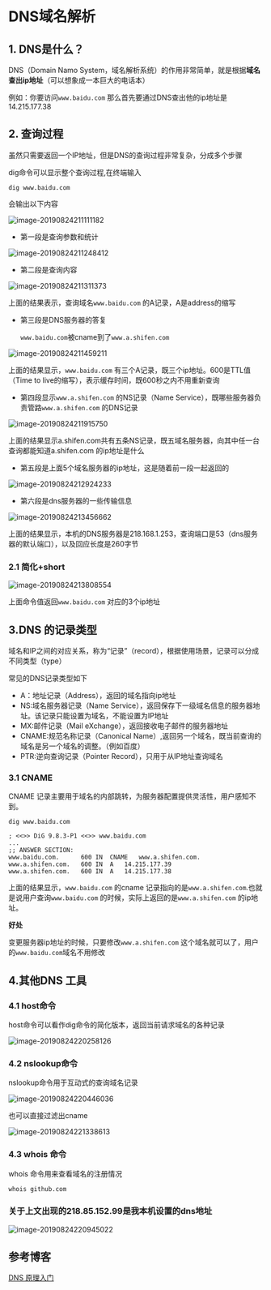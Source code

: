 # DNS域名解析

## 1. DNS是什么？

DNS（Domain Namo System，域名解析系统）的作用非常简单，就是根据**域名查出ip地址**（可以想象成一本巨大的电话本）

例如：你要访问`www.baidu.com` 那么首先要通过DNS查出他的ip地址是14.215.177.38

## 2. 查询过程

虽然只需要返回一个IP地址，但是DNS的查询过程非常复杂，分成多个步骤

dig命令可以显示整个查询过程,在终端输入

```
dig www.baidu.com
```

会输出以下内容

![image-20190824211111182](https://abelsun-1256449468.cos.ap-beijing.myqcloud.com/image/image-20190824211111182.png)

- 第一段是查询参数和统计

![image-20190824211248412](https://abelsun-1256449468.cos.ap-beijing.myqcloud.com/image/image-20190824211248412.png)

- 第二段是查询内容

![image-20190824211311373](https://abelsun-1256449468.cos.ap-beijing.myqcloud.com/image/image-20190824211311373.png)

上面的结果表示，查询域名`www.baidu.com` 的A记录，A是address的缩写

- 第三段是DNS服务器的答复

  `www.baidu.com`被cname到了`www.a.shifen.com`

![image-20190824211459211](https://abelsun-1256449468.cos.ap-beijing.myqcloud.com/image/image-20190824211459211.png)

上面的结果显示，`www.baidu.com` 有三个A记录，既三个ip地址。600是TTL值（Time to live的缩写），表示缓存时间，既600秒之内不用重新查询

- 第四段显示`www.a.shifen.com` 的NS记录（Name Service），既哪些服务器负责管路`www.a.shifen.com` 的DNS记录

![image-20190824211915750](https://abelsun-1256449468.cos.ap-beijing.myqcloud.com/image/image-20190824211915750.png)

上面的结果显示a.shifen.com共有五条NS记录，既五域名服务器，向其中任一台查询都能知道a.shifen.com 的ip地址是什么

- 第五段是上面5个域名服务器的ip地址，这是随着前一段一起返回的

![image-20190824212924233](https://abelsun-1256449468.cos.ap-beijing.myqcloud.com/image/image-20190824212924233.png)

- 第六段是dns服务器的一些传输信息

![image-20190824213456662](https://abelsun-1256449468.cos.ap-beijing.myqcloud.com/image/image-20190824213456662.png)

上面的结果显示，本机的DNS服务器是218.168.1.253，查询端口是53（dns服务器的默认端口），以及回应长度是260字节

### 2.1 简化+short

![image-20190824213808554](https://abelsun-1256449468.cos.ap-beijing.myqcloud.com/image/image-20190824213808554.png)

上面命令值返回`www.baidu.com` 对应的3个ip地址



## 3.DNS 的记录类型

域名和IP之间的对应关系，称为“记录”（record），根据使用场景，记录可以分成不同类型（type）

常见的DNS记录类型如下

- A：地址记录（Address），返回的域名指向ip地址
- NS:域名服务器记录（Name Service），返回保存下一级域名信息的服务器地址。该记录只能设置为域名，不能设置为IP地址
- MX:邮件记录（Mail eXchange），返回接收电子邮件的服务器地址
- CNAME:规范名称记录（Canonical Name）,返回另一个域名，既当前查询的域名是另一个域名的调整。（例如百度）
- PTR:逆向查询记录（Pointer Record），只用于从IP地址查询域名

### 3.1 CNAME

CNAME 记录主要用于域名的内部跳转，为服务器配置提供灵活性，用户感知不到。

```
dig www.baidu.com

; <<>> DiG 9.8.3-P1 <<>> www.baidu.com
...
;; ANSWER SECTION:
www.baidu.com.		600	IN	CNAME	www.a.shifen.com.
www.a.shifen.com.	600	IN	A	14.215.177.39
www.a.shifen.com.	600	IN	A	14.215.177.38
```

上面的结果显示，`www.baidu.com` 的cname 记录指向的是`www.a.shifen.com`.也就是说用户查询`www.baidu.com` 的时候，实际上返回的是`www.a.shifen.com` 的ip地址。

**好处**

变更服务器ip地址的时候，只要修改`www.a.shifen.com` 这个域名就可以了，用户的`www.baidu.com`域名不用修改



## 4.其他DNS 工具

### 4.1 host命令

host命令可以看作dig命令的简化版本，返回当前请求域名的各种记录

![image-20190824220258126](https://abelsun-1256449468.cos.ap-beijing.myqcloud.com/image/image-20190824220258126.png)

### 4.2 nslookup命令

nslookup命令用于互动式的查询域名记录

![image-20190824220446036](https://abelsun-1256449468.cos.ap-beijing.myqcloud.com/image/image-20190824220446036.png)

也可以直接过滤出cname

![image-20190824221338613](https://abelsun-1256449468.cos.ap-beijing.myqcloud.com/image/image-20190824221338613.png)

### 4.3 whois 命令

whois 命令用来查看域名的注册情况

```bash
whois github.com
```

### 关于上文出现的218.85.152.99是我本机设置的dns地址

![image-20190824220945022](https://abelsun-1256449468.cos.ap-beijing.myqcloud.com/image/image-20190824220945022.png)

## 参考博客

[DNS 原理入门](<http://www.ruanyifeng.com/blog/2016/06/dns.html>)
